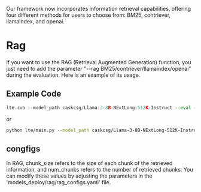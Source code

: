 Our framework now incorporates information retrieval capabilities, offering four different methods for users to choose from: BM25, contriever, llamaindex, and openai. 
# Rag
If you want to use the RAG (Retrieval Augmented Generation) function, you just need to add the parameter "--rag BM25/contriever/llamaindex/openai" during the evaluation. Here is an example of its usage.
## Example Code
```python
lte.run --model_path caskcsg/Llama-3-8B-NExtLong-512K-Instruct --eval --benchmark_configs tasks/Faithfulness/L_CiteEval/L_CiteEval_Data.yaml --device 0,1 --save_tag "tag" --rag llamaindex
```
or
```bash
python lte/main.py --model_path caskcsg/Llama-3-8B-NExtLong-512K-Instruct --eval --benchmark_configs tasks/Faithfulness/L_CiteEval/L_CiteEval_Data.yaml --device 0,1 --save_tag "tag" --rag llamaindex
```

## congfigs
In RAG, chunk_size refers to the size of each chunk of the retrieved information, and num_chunks refers to the number of retrieved chunks. You can modify these values by adjusting the parameters in the 'models_deploy/rag/rag_configs.yaml' file.




